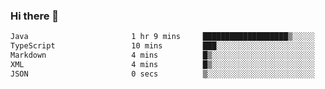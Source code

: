 ### Hi there 👋

<!--START_SECTION:waka-->

```txt
Java                       1 hr 9 mins     ███████████████████▒░░░░░   76.70 %
TypeScript                 10 mins         ███░░░░░░░░░░░░░░░░░░░░░░   11.67 %
Markdown                   4 mins          █▒░░░░░░░░░░░░░░░░░░░░░░░   05.34 %
XML                        4 mins          █▒░░░░░░░░░░░░░░░░░░░░░░░   04.99 %
JSON                       0 secs          ▒░░░░░░░░░░░░░░░░░░░░░░░░   00.74 %
```

<!--END_SECTION:waka-->

<!--
**jerry-shao/jerry-shao** is a ✨ _special_ ✨ repository because its `README.md` (this file) appears on your GitHub profile.

Here are some ideas to get you started:

- 🔭 I’m currently working on ...
- 🌱 I’m currently learning ...
- 👯 I’m looking to collaborate on ...
- 🤔 I’m looking for help with ...
- 💬 Ask me about ...
- 📫 How to reach me: ...
- 😄 Pronouns: ...
- ⚡ Fun fact: ...
-->
